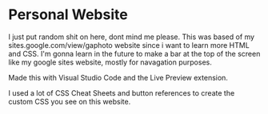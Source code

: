 # Personal Website

I just put random shit on here, dont mind me please. This was based of my sites.google.com/view/gaphoto website since i want to learn more HTML and CSS.
I'm gonna learn in the future to make a bar at the top of the screen like my google sites website, mostly for navagation purposes.

Made this with Visual Studio Code and the Live Preview extension.

I used a lot of CSS Cheat Sheets and button references to create the custom CSS you see on this website.

